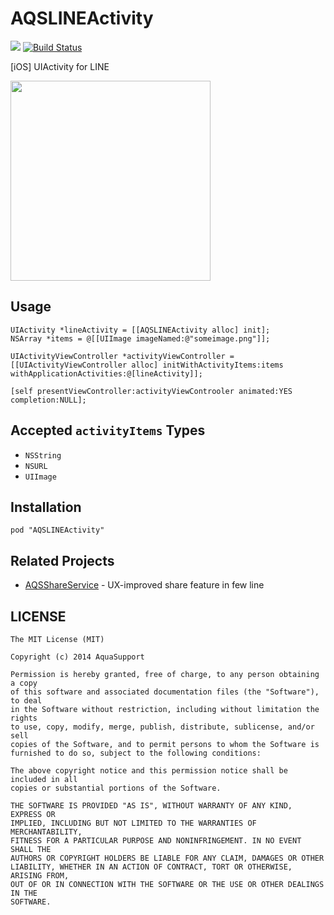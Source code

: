 AQSLINEActivity
===============

![](http://img.shields.io/cocoapods/v/AQSLINEActivity.svg?style=flat) [![Build Status](https://travis-ci.org/AquaSupport/AQSLINEActivity.svg)](https://travis-ci.org/AquaSupport/AQSLINEActivity)

[iOS] UIActivity for LINE

<img src=https://dl.dropboxusercontent.com/u/7817937/_github/aquamarine/AQSLINEActivity.png width=320px>

Usage
---

```objc
UIActivity *lineActivity = [[AQSLINEActivity alloc] init];
NSArray *items = @[[UIImage imageNamed:@"someimage.png"]];

UIActivityViewController *activityViewController = [[UIActivityViewController alloc] initWithActivityItems:items withApplicationActivities:@[lineActivity]];

[self presentViewController:activityViewControoler animated:YES completion:NULL];
```

Accepted `activityItems` Types
---

- `NSString`
- `NSURL`
- `UIImage`

Installation
---

```
pod "AQSLINEActivity"
```

Related Projects
---

- [AQSShareService](https://github.com/AquaSupport/AQSShareService) - UX-improved share feature in few line

LICENSE
---

```
The MIT License (MIT)

Copyright (c) 2014 AquaSupport

Permission is hereby granted, free of charge, to any person obtaining a copy
of this software and associated documentation files (the "Software"), to deal
in the Software without restriction, including without limitation the rights
to use, copy, modify, merge, publish, distribute, sublicense, and/or sell
copies of the Software, and to permit persons to whom the Software is
furnished to do so, subject to the following conditions:

The above copyright notice and this permission notice shall be included in all
copies or substantial portions of the Software.

THE SOFTWARE IS PROVIDED "AS IS", WITHOUT WARRANTY OF ANY KIND, EXPRESS OR
IMPLIED, INCLUDING BUT NOT LIMITED TO THE WARRANTIES OF MERCHANTABILITY,
FITNESS FOR A PARTICULAR PURPOSE AND NONINFRINGEMENT. IN NO EVENT SHALL THE
AUTHORS OR COPYRIGHT HOLDERS BE LIABLE FOR ANY CLAIM, DAMAGES OR OTHER
LIABILITY, WHETHER IN AN ACTION OF CONTRACT, TORT OR OTHERWISE, ARISING FROM,
OUT OF OR IN CONNECTION WITH THE SOFTWARE OR THE USE OR OTHER DEALINGS IN THE
SOFTWARE.
```
